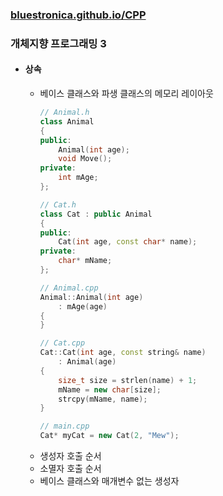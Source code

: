 ### [bluestronica.github.io/CPP](https://bluestronica.github.io/CPP)

### 개체지향 프로그래밍 3
- #### 상속
    - 베이스 클래스와 파생 클래스의 메모리 레이아웃
        ```C++
        // Animal.h
        class Animal
        {
        public:
            Animal(int age);
            void Move();
        private:
            int mAge;
        };

        // Cat.h
        class Cat : public Animal
        {
        public:
            Cat(int age, const char* name);
        private:
            char* mName;
        };
        ```
        ```C++
        // Animal.cpp
        Animal::Animal(int age)
            : mAge(age)
        {
        }

        // Cat.cpp
        Cat::Cat(int age, const string& name)
            : Animal(age)
        {
            size_t size = strlen(name) + 1;
            mName = new char[size];
            strcpy(mName, name);
        }
        ```
        ```C++
        // main.cpp
        Cat* myCat = new Cat(2, "Mew");
        ```
    - 생성자 호출 순서
    - 소멸자 호출 순서
    - 베이스 클래스와 매개변수 없는 생성자